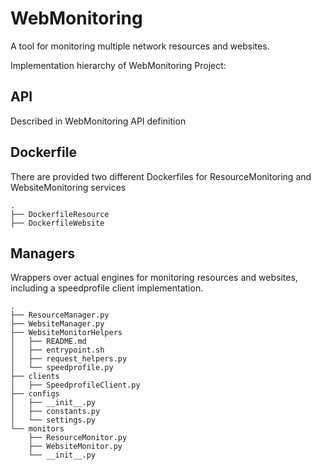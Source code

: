 # WebMonitoring

A tool for monitoring multiple network resources and websites.

Implementation hierarchy of WebMonitoring Project:

## API

Described in WebMonitoring API definition

## Dockerfile

There are provided two different Dockerfiles for ResourceMonitoring and WebsiteMonitoring services

```
.
├── DockerfileResource
├── DockerfileWebsite
```

## Managers

Wrappers over actual engines for monitoring resources and websites, including a speedprofile client implementation.

```
.
├── ResourceManager.py
├── WebsiteManager.py
├── WebsiteMonitorHelpers
│   ├── README.md
│   ├── entrypoint.sh
│   ├── request_helpers.py
│   └── speedprofile.py
├── clients
│   ├── SpeedprofileClient.py
├── configs
│   ├── __init__.py
│   ├── constants.py
│   └── settings.py
└── monitors
    ├── ResourceMonitor.py
    ├── WebsiteMonitor.py
    └── __init__.py
```
